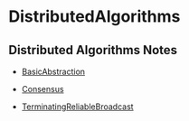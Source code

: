 

# DistributedAlgorithms

## Distributed Algorithms Notes

- [BasicAbstraction](BasicAbstraction.md)
- [Consensus](Consensus.md)

- [TerminatingReliableBroadcast](TerminatingReliableBroadcast.md)

  

